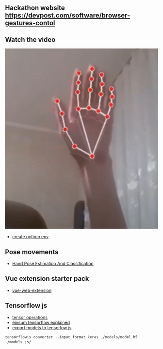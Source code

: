 ## Hackathon website https://devpost.com/software/browser-gestures-contol

## Watch the video

[![Watch the video](./github_images/preview.jpg.png)](https://youtu.be/e6nFpbgzzNI)

- [create python env](https://docs.python.org/3/library/venv.html)

## Pose movements

- [Hand Pose Estimation And Classification](https://github.com/NVIDIA-AI-IOT/trt_pose_hand)

## Vue extension starter pack

- [vue-web-extension](https://github.com/Kocal/vue-web-extension)

## Tensorflow js

- [tensor operations](https://www.tensorflow.org/js/guide/tensors_operations)
- [einsum tensorflow explained](https://www.tensorflow.org/api_docs/python/tf/einsum)
- [export models to tensorlow js](https://www.tensorflow.org/js/tutorials/conversion/import_keras)

```
tensorflowjs_converter --input_format keras ./models/model.h5 ./models_js/
```
